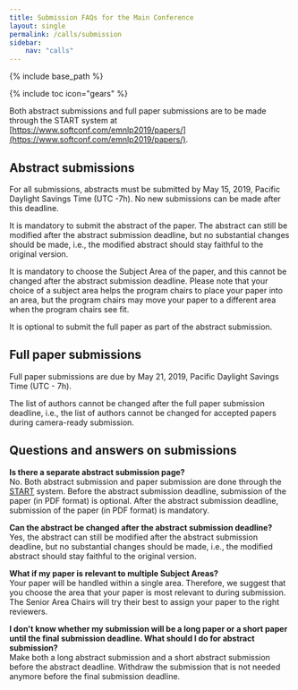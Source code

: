 ```yaml
---
title: Submission FAQs for the Main Conference
layout: single
permalink: /calls/submission
sidebar: 
    nav: "calls"
---
```

{% include base_path %}

{% include toc icon="gears" %}

Both abstract submissions and full paper submissions are to be made through the START system at [https://www.softconf.com/emnlp2019/papers/](https://www.softconf.com/emnlp2019/papers/).


## Abstract submissions

For all submissions, abstracts must be submitted by May 15, 2019, Pacific Daylight Savings Time (UTC -7h). No new submissions can be made after this deadline.

It is mandatory to submit the abstract of the paper. The abstract can still be modified after the abstract submission deadline, but no substantial changes should be made, i.e., the modified abstract should stay faithful to the original version.

It is mandatory to choose the Subject Area of the paper, and this cannot be changed after the abstract submission deadline. Please note that your choice of a subject area helps the program chairs to place your paper into an area, but the program chairs may move your paper to a different area when the program chairs see fit.

It is optional to submit the full paper as part of the abstract submission.


## Full paper submissions

Full paper submissions are due by May 21, 2019, Pacific Daylight Savings Time (UTC - 7h).

The list of authors cannot be changed after the full paper submission deadline, i.e., the list of authors cannot be changed for accepted papers during camera-ready submission.


## Questions and answers on submissions

<b>Is there a separate abstract submission page?</b><br>
No. Both abstract submission and paper submission are done through the [START](https://www.softconf.com/emnlp2019/papers/) system. Before the abstract submission deadline, submission of the paper (in PDF format) is optional. After the abstract submission deadline, submission of the paper (in PDF format) is mandatory.

<b>Can the abstract be changed after the abstract submission deadline?</b><br>
Yes, the abstract can still be modified after the abstract submission deadline, but no substantial changes should be made, i.e., the modified abstract should stay faithful to the original version.

<b>What if my paper is relevant to multiple Subject Areas?</b><br> 
Your paper will be handled within a single area. Therefore, we suggest that you choose the area that your paper is most relevant to during submission. The Senior Area Chairs will try their best to assign your paper to the right reviewers.

<b>I don't know whether my submission will be a long paper or a short paper until the final submission deadline. What should I do for abstract submission?</b><br>
Make both a long abstract submission and a short abstract submission before the abstract deadline. Withdraw the submission that is not needed anymore before the final submission deadline.



